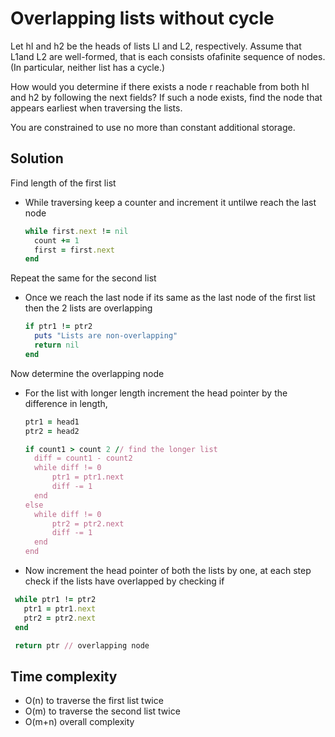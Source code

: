 # Overlapping lists without cycle

Let hI and h2 be the heads of lists Ll and L2, respectively. Assume that L1and L2 are well-formed, that is each consists ofafinite sequence of nodes. (In particular, neither list has a cycle.)

How would you determine if there exists a node r reachable from both hI and h2 by following the next fields? If such a node exists, find the node that appears earliest when traversing the lists.

You are constrained to use no more than constant additional storage.

## Solution
Find length of the first list
- While traversing keep a counter and increment it untilwe reach the last node

  ```ruby
  while first.next != nil
    count += 1
    first = first.next
  end
  ```

Repeat the same for the second list
- Once we reach the last node if its same as the last node of the first list then the 2 lists are overlapping

  ```ruby
  if ptr1 != ptr2
    puts "Lists are non-overlapping"
    return nil
  end
  ```


Now determine the overlapping node
- For the list with longer length increment the head pointer by the difference in length,

  ```ruby
  ptr1 = head1
  ptr2 = head2

  if count1 > count 2 // find the longer list
    diff = count1 - count2
    while diff != 0
        ptr1 = ptr1.next
        diff -= 1
    end
  else
    while diff != 0
        ptr2 = ptr2.next
        diff -= 1
    end
  end
  ```
- Now increment the head pointer of both the lists by one, at each step check if the lists have overlapped by checking if

 ```ruby
  while ptr1 != ptr2
    ptr1 = ptr1.next
    ptr2 = ptr2.next
  end

  return ptr // overlapping node
  ```

## Time complexity
- O(n) to traverse the first list twice
- O(m) to traverse the second list twice
- O(m+n) overall complexity



